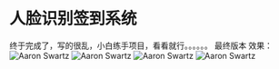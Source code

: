 # 人脸识别签到系统
终于完成了，写的很乱，小白练手项目，看看就行。。。。。。
最终版本
效果：
![Aaron Swartz](https://github.com/ZT-XU/facerec_raspi/raw/master/%E9%80%89%E5%8C%BA_061.png)
![Aaron Swartz](https://github.com/ZT-XU/facerec_raspi/raw/master/%E9%80%89%E5%8C%BA_062.png)
![Aaron Swartz](https://github.com/ZT-XU/facerec_raspi/raw/master/%E9%80%89%E5%8C%BA_063.png)
![Aaron Swartz](https://github.com/ZT-XU/facerec_raspi/raw/master/%E9%80%89%E5%8C%BA_064.png)
